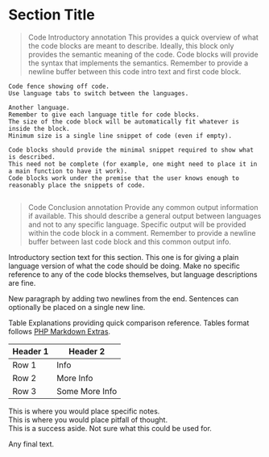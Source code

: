 <!-- This is an HTML Comment, will not be rendered -->

# Section Title 

<!-- 
    Only a single section title per page
    (e.g., cannot have #title then ## subtitle in the same file).
    Add additional `#` to control subheadings, up to 6.
-->

<!-- 
    Layout every section should follow:
        1. Code Introduction Annotation (either 0 or 1 sections)
        2. Code Blocks for supported languages (N == # of languages)
        3. Code Conclusion Annotation (either 0 or 1 sections)
        4. Plain Text Introduction (1)
        5. Paragraph and Table comparison (0 to X == # of tables) 
        6. Plain Text Conclusion (either 0 or 1) 
 -->

> Code Introductory annotation
> This provides a quick overview of what the code blocks are meant to describe.
> Ideally, this block only provides the semantic meaning of the code.
> Code blocks will provide the syntax that implements the semantics. 
> Remember to provide a newline buffer between
> this code intro text and first code block.

```markdown--langa
Code fence showing off code.
Use language tabs to switch between the languages.
```

```markdown--langb
Another language.
Remember to give each language title for code blocks.
The size of the code block will be automatically fit whatever is inside the block.
Minimum size is a single line snippet of code (even if empty).

Code blocks should provide the minimal snippet required to show what is described.
This need not be complete (for example, one might need to place it in a main function to have it work).
Code blocks work under the premise that the user knows enough to reasonably place the snippets of code.
```

```markdown--langc

```

> Code Conclusion annotation
> Provide any common output information if available.
> This should describe a general output between languages and not to any specific language.
> Specific output will be provided within the code block in a comment.
> Remember to provide a newline buffer between
> last code block and this common output info.

Introductory section text for this section.
This one is for giving a plain language version of what the code should be doing.
Make no specific reference to any of the code blocks themselves, but language descriptions are fine.

New paragraph by adding two newlines from the end.
Sentences can optionally be placed on a single new line.

Table Explanations providing quick comparison reference.
Tables format follows [PHP Markdown Extras](https://michelf.ca/projects/php-markdown/extra/#table).

| Header 1       | Header 2          |
| -------------- | ----------------- |
| Row 1          | Info              |
| Row 2          | More Info         |
| Row 3          | Some More Info    |


<aside class="notice">
    This is where you would place specific notes.
</aside>

<aside class="warning">
    This is where you would place pitfall of thought.
</aside>

<aside class="success">
    This is a success aside. Not sure what this could be used for.
</aside>

Any final text.